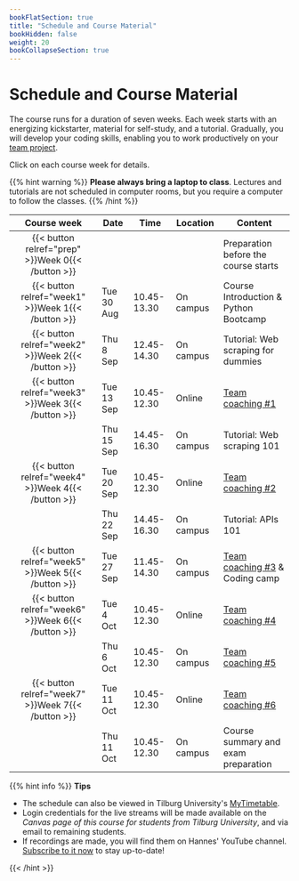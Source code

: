 ```yaml
---
bookFlatSection: true
title: "Schedule and Course Material"
bookHidden: false
weight: 20
bookCollapseSection: true
---
```


# Schedule and Course Material

The course runs for a duration of seven weeks. Each week starts with an energizing kickstarter, material for self-study, and a tutorial. Gradually, you will develop your coding skills, enabling you to work productively on your [team project](../project).

Click on each course week for details.

<!--
The course consists of weekly modules, which will gradually develop your coding skills that will enable you to work productively on your team project.
-->

{{% hint warning %}}
__Please always bring a laptop to class__. Lectures and  tutorials are not scheduled in computer rooms, but you require a computer to follow the classes.
{{% /hint %}}

Course week|Date|Time|Location|Content|
|:-:|---------|---------|-------------|--------------------|
|{{< button relref="prep" >}}Week 0{{< /button >}}  | | | | Preparation before the course starts   
|{{< button relref="week1" >}}Week 1{{< /button >}} |Tue 30 Aug | 10.45-13.30 | On campus | Course Introduction & Python Bootcamp
|{{< button relref="week2" >}}Week 2{{< /button >}}|Thu 8 Sep | 12.45-14.30 | On campus | Tutorial: Web scraping for dummies 
|{{< button relref="week3" >}}Week 3{{< /button >}}|Tue 13 Sep | 10.45-12.30 | Online | [Team coaching #1]((docs/course/project/workplan))
|                              |Thu 15 Sep | 14.45-16.30 | On campus | Tutorial: Web scraping 101 
|{{< button relref="week4" >}}Week 4{{< /button >}}|Tue 20 Sep | 10.45-12.30 | Online | [Team coaching #2]((docs/course/project/workplan))
|                              |Thu 22 Sep | 14.45-16.30 | On campus | Tutorial: APIs 101
|{{< button relref="week5" >}}Week 5{{< /button >}}|Tue 27 Sep | 11.45-14.30 | On campus | [Team coaching #3]((docs/course/project/workplan)) & Coding camp
|{{< button relref="week6" >}}Week 6{{< /button >}} |Tue 4 Oct  | 10.45-12.30 | Online | [Team coaching #4]((docs/course/project/workplan))
|                              |Thu 6 Oct  | 10.45-12.30 | On campus | [Team coaching #5]((docs/course/project/workplan))
|{{< button relref="week7" >}}Week 7{{< /button >}}  |Tue 11 Oct | 10.45-12.30 | Online | [Team coaching #6]((docs/course/project/workplan))
|                              |Thu 11 Oct | 10.45-12.30 | On campus | Course summary and exam preparation 

{{% hint info %}}
__Tips__
- The schedule can also be viewed in Tilburg University's [MyTimetable](https://rooster.uvt.nl).
- Login credentials for the live streams will be made available on the *Canvas page of this course for students from Tilburg University*, and via email to remaining students.
- If recordings are made, you will find them on Hannes' YouTube channel. [Subscribe to it now](http://www.youtube.com/c/hannesdatta?sub_confirmation=1) to stay up-to-date!

{{< /hint >}}


<!--
## Modules

The course consists of weekly modules, which will gradually develop your coding skills that will enable you to work productively on your team project.

{{<section>}}
-->